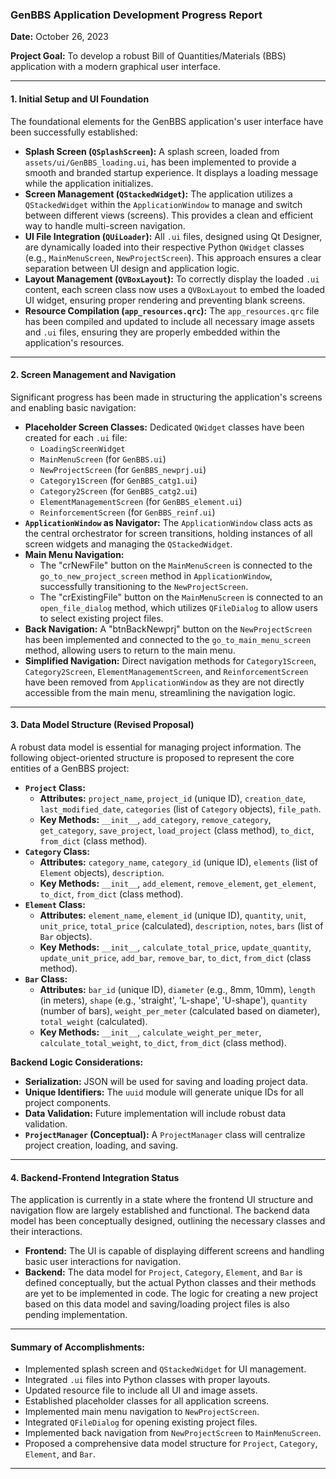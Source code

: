 ### **GenBBS Application Development Progress Report**

**Date:** October 26, 2023

**Project Goal:** To develop a robust Bill of Quantities/Materials (BBS) application with a modern graphical user interface.

---

#### **1. Initial Setup and UI Foundation**

The foundational elements for the GenBBS application's user interface have been successfully established:

*   **Splash Screen (`QSplashScreen`):** A splash screen, loaded from `assets/ui/GenBBS_loading.ui`, has been implemented to provide a smooth and branded startup experience. It displays a loading message while the application initializes.
*   **Screen Management (`QStackedWidget`):** The application utilizes a `QStackedWidget` within the `ApplicationWindow` to manage and switch between different views (screens). This provides a clean and efficient way to handle multi-screen navigation.
*   **UI File Integration (`QUiLoader`):** All `.ui` files, designed using Qt Designer, are dynamically loaded into their respective Python `QWidget` classes (e.g., `MainMenuScreen`, `NewProjectScreen`). This approach ensures a clear separation between UI design and application logic.
*   **Layout Management (`QVBoxLayout`):** To correctly display the loaded `.ui` content, each screen class now uses a `QVBoxLayout` to embed the loaded UI widget, ensuring proper rendering and preventing blank screens.
*   **Resource Compilation (`app_resources.qrc`):** The `app_resources.qrc` file has been compiled and updated to include all necessary image assets and `.ui` files, ensuring they are properly embedded within the application's resources.

---

#### **2. Screen Management and Navigation**

Significant progress has been made in structuring the application's screens and enabling basic navigation:

*   **Placeholder Screen Classes:** Dedicated `QWidget` classes have been created for each `.ui` file:
    *   `LoadingScreenWidget`
    *   `MainMenuScreen` (for `GenBBS.ui`)
    *   `NewProjectScreen` (for `GenBBS_newprj.ui`)
    *   `Category1Screen` (for `GenBBS_catg1.ui`)
    *   `Category2Screen` (for `GenBBS_catg2.ui`)
    *   `ElementManagementScreen` (for `GenBBS_element.ui`)
    *   `ReinforcementScreen` (for `GenBBS_reinf.ui`)
*   **`ApplicationWindow` as Navigator:** The `ApplicationWindow` class acts as the central orchestrator for screen transitions, holding instances of all screen widgets and managing the `QStackedWidget`.
*   **Main Menu Navigation:**
    *   The "crNewFile" button on the `MainMenuScreen` is connected to the `go_to_new_project_screen` method in `ApplicationWindow`, successfully transitioning to the `NewProjectScreen`.
    *   The "crExistingFile" button on the `MainMenuScreen` is connected to an `open_file_dialog` method, which utilizes `QFileDialog` to allow users to select existing project files.
*   **Back Navigation:** A "btnBackNewprj" button on the `NewProjectScreen` has been implemented and connected to the `go_to_main_menu_screen` method, allowing users to return to the main menu.
*   **Simplified Navigation:** Direct navigation methods for `Category1Screen`, `Category2Screen`, `ElementManagementScreen`, and `ReinforcementScreen` have been removed from `ApplicationWindow` as they are not directly accessible from the main menu, streamlining the navigation logic.

---

#### **3. Data Model Structure (Revised Proposal)**

A robust data model is essential for managing project information. The following object-oriented structure is proposed to represent the core entities of a GenBBS project:

*   **`Project` Class:**
    *   **Attributes:** `project_name`, `project_id` (unique ID), `creation_date`, `last_modified_date`, `categories` (list of `Category` objects), `file_path`.
    *   **Key Methods:** `__init__`, `add_category`, `remove_category`, `get_category`, `save_project`, `load_project` (class method), `to_dict`, `from_dict` (class method).
*   **`Category` Class:**
    *   **Attributes:** `category_name`, `category_id` (unique ID), `elements` (list of `Element` objects), `description`.
    *   **Key Methods:** `__init__`, `add_element`, `remove_element`, `get_element`, `to_dict`, `from_dict` (class method).
*   **`Element` Class:**
    *   **Attributes:** `element_name`, `element_id` (unique ID), `quantity`, `unit`, `unit_price`, `total_price` (calculated), `description`, `notes`, `bars` (list of `Bar` objects).
    *   **Key Methods:** `__init__`, `calculate_total_price`, `update_quantity`, `update_unit_price`, `add_bar`, `remove_bar`, `to_dict`, `from_dict` (class method).
*   **`Bar` Class:**
    *   **Attributes:** `bar_id` (unique ID), `diameter` (e.g., 8mm, 10mm), `length` (in meters), `shape` (e.g., 'straight', 'L-shape', 'U-shape'), `quantity` (number of bars), `weight_per_meter` (calculated based on diameter), `total_weight` (calculated).
    *   **Key Methods:** `__init__`, `calculate_weight_per_meter`, `calculate_total_weight`, `to_dict`, `from_dict` (class method).

**Backend Logic Considerations:**

*   **Serialization:** JSON will be used for saving and loading project data.
*   **Unique Identifiers:** The `uuid` module will generate unique IDs for all project components.
*   **Data Validation:** Future implementation will include robust data validation.
*   **`ProjectManager` (Conceptual):** A `ProjectManager` class will centralize project creation, loading, and saving.

---

#### **4. Backend-Frontend Integration Status**

The application is currently in a state where the frontend UI structure and navigation flow are largely established and functional. The backend data model has been conceptually designed, outlining the necessary classes and their interactions.

*   **Frontend:** The UI is capable of displaying different screens and handling basic user interactions for navigation.
*   **Backend:** The data model for `Project`, `Category`, `Element`, and `Bar` is defined conceptually, but the actual Python classes and their methods are yet to be implemented in code. The logic for creating a new project based on this data model and saving/loading project files is also pending implementation.

---

#### **Summary of Accomplishments:**

*   Implemented splash screen and `QStackedWidget` for UI management.
*   Integrated `.ui` files into Python classes with proper layouts.
*   Updated resource file to include all UI and image assets.
*   Established placeholder classes for all application screens.
*   Implemented main menu navigation to `NewProjectScreen`.
*   Integrated `QFileDialog` for opening existing project files.
*   Implemented back navigation from `NewProjectScreen` to `MainMenuScreen`.
*   Proposed a comprehensive data model structure for `Project`, `Category`, `Element`, and `Bar`.

---